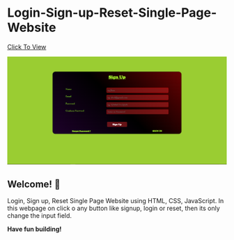 # Login-Sign-up-Reset-Single-Page-Website

[Click To View](https://sahilspatil.github.io/Login-Sign-up-Reset-Single-Page-Website-/)

![Design preview for the Shortly URL shortening API coding challenge](./image.png)

## Welcome! 👋

Login, Sign up, Reset Single Page Website using HTML, CSS, JavaScript. In this webpage on click o any button like signup, login or reset, then its only change the input field.

**Have fun building!** 
